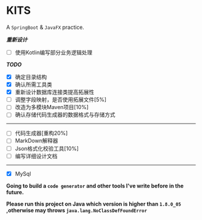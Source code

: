 # KITS

A `SpringBoot` & `JavaFX` practice.

***重新设计***

+ [ ] 使用Kotlin编写部分业务逻辑处理

***TODO***
+ [x] 确定目录结构
+ [x] 确认所需工具类
+ [x] 重新设计数据库连接类提高拓展性
+ [ ] 调整字段映射，是否使用拓展文件[5%]
+ [ ] 改造为多模块Maven项目[10%]
+ [ ] 确认存储代码生成器的数据格式与存储方式

---

+ [ ] 代码生成器[重构20%]
+ [ ] MarkDown解释器
+ [ ] Json格式化校验工具[10%]
+ [ ] 编写详细设计文档

---

- [x] MySql


**Going to build a `code generator` and other tools I've write before in the future.**

**Please run this project on Java which version is higher than `1.8.0_05` ,otherwise may throws `java.lang.NoClassDefFoundError`**